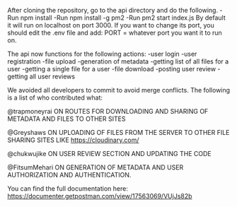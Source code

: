 After cloning the repository, go to the api directory and do the following.
	-Run npm install
	-Run npm install -g pm2
	-Run pm2 start index.js
By default it will run on localhost on port 3000.
If you want to change its port, you should edit the .env file and add: PORT = whatever port you want it to run on.










The api now functions for the following actions:
	-user login
	-user registration
	-file upload
	-generation of metadata
	-getting list of all files for a user
	-getting a single file for a user
	-file download
	-posting user review
	-getting all user reviews


We avoided all developers to commit to avoid merge conflicts. The following is a list of who contributed what:

@trapmoneyrai ON ROUTES FOR DOWNLOADING AND SHARING OF METADATA AND FILES TO OTHER SITES

@Greyshaws ON UPLOADING OF FILES FROM THE SERVER TO OTHER FILE SHARING SITES LIKE https://cloudinary.com/

@chukwujike ON USER REVIEW SECTION AND UPDATING THE CODE

@FitsumMehari ON GENERATION OF METADATA AND USER AUTHORIZATION AND AUTHENTICATION.


You can find the full documentation here:
https://documenter.getpostman.com/view/17563069/VUjJs82b
